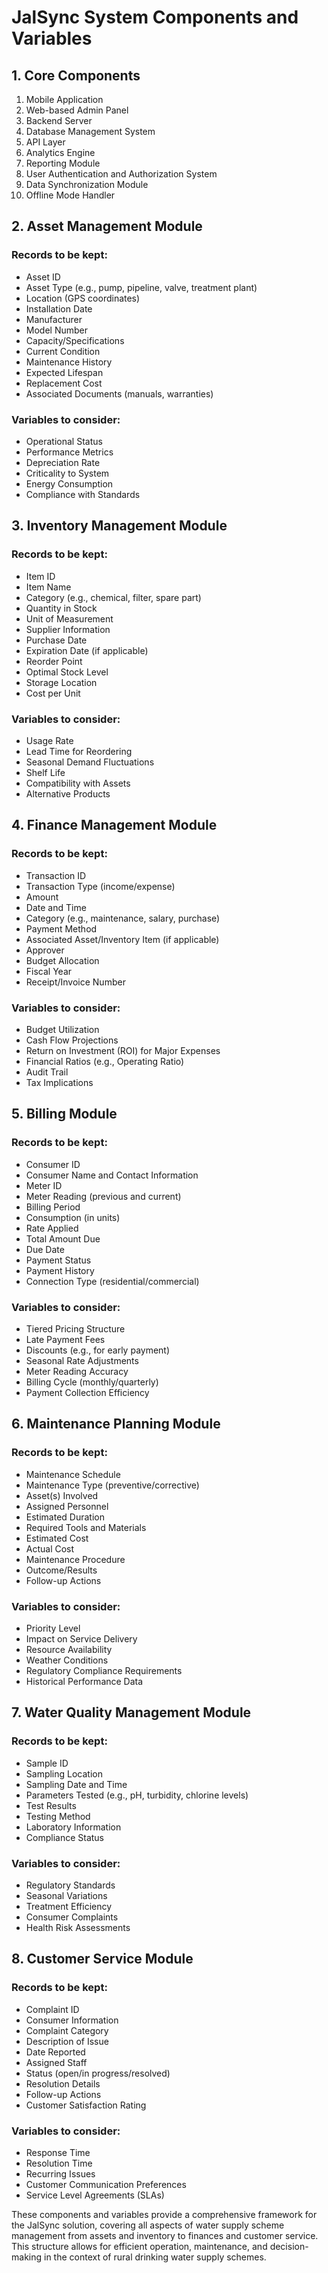 # JalSync System Components and Variables

## 1. Core Components

1. Mobile Application
2. Web-based Admin Panel
3. Backend Server
4. Database Management System
5. API Layer
6. Analytics Engine
7. Reporting Module
8. User Authentication and Authorization System
9. Data Synchronization Module
10. Offline Mode Handler

## 2. Asset Management Module

### Records to be kept:
- Asset ID
- Asset Type (e.g., pump, pipeline, valve, treatment plant)
- Location (GPS coordinates)
- Installation Date
- Manufacturer
- Model Number
- Capacity/Specifications
- Current Condition
- Maintenance History
- Expected Lifespan
- Replacement Cost
- Associated Documents (manuals, warranties)

### Variables to consider:
- Operational Status
- Performance Metrics
- Depreciation Rate
- Criticality to System
- Energy Consumption
- Compliance with Standards

## 3. Inventory Management Module

### Records to be kept:
- Item ID
- Item Name
- Category (e.g., chemical, filter, spare part)
- Quantity in Stock
- Unit of Measurement
- Supplier Information
- Purchase Date
- Expiration Date (if applicable)
- Reorder Point
- Optimal Stock Level
- Storage Location
- Cost per Unit

### Variables to consider:
- Usage Rate
- Lead Time for Reordering
- Seasonal Demand Fluctuations
- Shelf Life
- Compatibility with Assets
- Alternative Products

## 4. Finance Management Module

### Records to be kept:
- Transaction ID
- Transaction Type (income/expense)
- Amount
- Date and Time
- Category (e.g., maintenance, salary, purchase)
- Payment Method
- Associated Asset/Inventory Item (if applicable)
- Approver
- Budget Allocation
- Fiscal Year
- Receipt/Invoice Number

### Variables to consider:
- Budget Utilization
- Cash Flow Projections
- Return on Investment (ROI) for Major Expenses
- Financial Ratios (e.g., Operating Ratio)
- Audit Trail
- Tax Implications

## 5. Billing Module

### Records to be kept:
- Consumer ID
- Consumer Name and Contact Information
- Meter ID
- Meter Reading (previous and current)
- Billing Period
- Consumption (in units)
- Rate Applied
- Total Amount Due
- Due Date
- Payment Status
- Payment History
- Connection Type (residential/commercial)

### Variables to consider:
- Tiered Pricing Structure
- Late Payment Fees
- Discounts (e.g., for early payment)
- Seasonal Rate Adjustments
- Meter Reading Accuracy
- Billing Cycle (monthly/quarterly)
- Payment Collection Efficiency

## 6. Maintenance Planning Module

### Records to be kept:
- Maintenance Schedule
- Maintenance Type (preventive/corrective)
- Asset(s) Involved
- Assigned Personnel
- Estimated Duration
- Required Tools and Materials
- Estimated Cost
- Actual Cost
- Maintenance Procedure
- Outcome/Results
- Follow-up Actions

### Variables to consider:
- Priority Level
- Impact on Service Delivery
- Resource Availability
- Weather Conditions
- Regulatory Compliance Requirements
- Historical Performance Data

## 7. Water Quality Management Module

### Records to be kept:
- Sample ID
- Sampling Location
- Sampling Date and Time
- Parameters Tested (e.g., pH, turbidity, chlorine levels)
- Test Results
- Testing Method
- Laboratory Information
- Compliance Status

### Variables to consider:
- Regulatory Standards
- Seasonal Variations
- Treatment Efficiency
- Consumer Complaints
- Health Risk Assessments

## 8. Customer Service Module

### Records to be kept:
- Complaint ID
- Consumer Information
- Complaint Category
- Description of Issue
- Date Reported
- Assigned Staff
- Status (open/in progress/resolved)
- Resolution Details
- Follow-up Actions
- Customer Satisfaction Rating

### Variables to consider:
- Response Time
- Resolution Time
- Recurring Issues
- Customer Communication Preferences
- Service Level Agreements (SLAs)

These components and variables provide a comprehensive framework for the JalSync solution, covering all aspects of water supply scheme management from assets and inventory to finances and customer service. This structure allows for efficient operation, maintenance, and decision-making in the context of rural drinking water supply schemes.